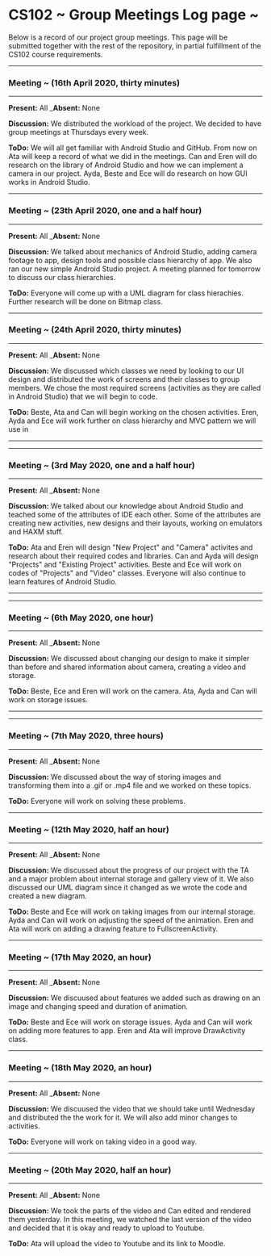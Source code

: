 # CS102 ~ Group Meetings Log page ~

Below is a record of our project group meetings. This page will be submitted together with the rest of the repository, in partial fulfillment of the CS102 course requirements.

****
### Meeting ~ (16th April 2020, thirty minutes)
****
**Present:** All  _**Absent:** None

**Discussion:** 
We distributed the workload of the project. We decided to have group meetings at Thursdays every week.

**ToDo:** 
We will all get familiar with Android Studio and GitHub.
From now on Ata will keep a record of what we did in the meetings.
Can and Eren will do research on the library of Android Studio and how we can implement a camera in our project.
Ayda, Beste and Ece will do research on how GUI works in Android Studio.

****
### Meeting ~ (23th April 2020, one and a half hour)
****
**Present:** All  _**Absent:** None

**Discussion:** 
We talked about mechanics of Android Studio, adding camera footage to app, design tools and possible class hierarchy of app.
We also ran our new simple Android Studio project.
A meeting planned for tomorrow to discuss our class hierarchies.

**ToDo:**
Everyone will come up with a UML diagram for class hierachies.
Further research will be done on Bitmap class.

****
### Meeting ~ (24th April 2020, thirty minutes)
****
**Present:** All  _**Absent:** None

**Discussion:** 
We discussed which classes we need by looking to our UI design and distributed the work of screens and their classes to group members.
We chose the most required screens (activities as they are called in Android Studio) that we will begin to code.

**ToDo:** 
Beste, Ata and Can will begin working on the chosen activities.
Eren, Ayda and Ece will work further on class hierarchy and MVC pattern we will use in
****

****
### Meeting ~ (3rd May 2020, one and a half hour)
****
**Present:** All  _**Absent:** None

**Discussion:** 
We talked about our knowledge about Android Studio and teached some of the attributes of IDE each other. Some of the attributes are creating new activities, new designs and their layouts, working on emulators and HAXM stuff.


**ToDo:**
Ata and Eren will design "New Project" and "Camera" activites and research about their required codes and libraries.
Can and Ayda will design "Projects" and "Existing Project" activities.
Beste and Ece will work on codes of "Projects" and "Video" classes.
Everyone will also continue to learn features of Android Studio.

****

****
### Meeting ~ (6th May 2020, one hour)
****
**Present:** All  _**Absent:** None

**Discussion:** 
We discussed about changing our design to make it simpler than before and shared information about camera, creating a video and storage.


**ToDo:** 
Beste, Ece and Eren will work on the camera. 
Ata, Ayda and Can will work on storage issues.

****

****
### Meeting ~ (7th May 2020, three hours)
****
**Present:** All  _**Absent:** None

**Discussion:** 
We discussed about the way of storing images and transforming them into a .gif or .mp4 file and we worked on these topics.


**ToDo:** 
Everyone will work on solving these problems.

****
### Meeting ~ (12th May 2020, half an hour)
****
**Present:** All  _**Absent:** None

**Discussion:** 
We discussed about the progress of our project with the TA and a major problem about internal storage and gallery view of it.
We also discussed our UML diagram since it changed as we wrote the code and created a new diagram.


**ToDo:** 
Beste and Ece will work on taking images from our internal storage. Ayda and Can will work on adjusting the speed of the animation.
Eren and Ata will work on adding a drawing feature to FullscreenActivity.

****
### Meeting ~ (17th May 2020, an hour)
****
**Present:** All  _**Absent:** None

**Discussion:** 
We discuused about features we added such as drawing on an image and changing speed and duration of animation.


**ToDo:** 
Beste and Ece will work on storage issues.
Ayda and Can will work on adding more features to app.
Eren and Ata will improve DrawActivity class.

****
### Meeting ~ (18th May 2020, an hour)
****
**Present:** All  _**Absent:** None

**Discussion:** 
We discuused the video that we should take until Wednesday and distributed the the work for it. We will also add minor changes to activities.


**ToDo:** 
Everyone will work on taking video in a good way.

****
### Meeting ~ (20th May 2020, half an hour)
****
**Present:** All  _**Absent:** None

**Discussion:** 
We took the parts of the video and Can edited and rendered them yesterday. In this meeting, we watched the last version of the video and decided that it is okay and ready to upload to Youtube.


**ToDo:** 
Ata will upload the video to Youtube and its link to Moodle. 





